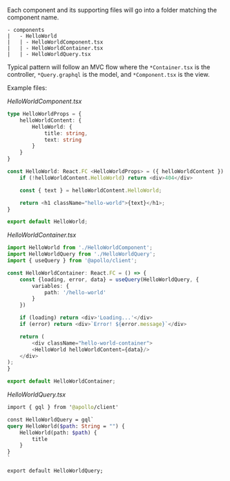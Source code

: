 Each component and its supporting files will go into a folder matching the component name. 

```
- components
|   - HelloWorld
|   | - HelloWorldComponent.tsx
|   | - HelloWorldContainer.tsx
|   | - HelloWorldQuery.tsx
```

Typical pattern will follow an MVC flow where the `*Container.tsx` is the controller, `*Query.graphql` is the model, and `*Component.tsx` is the view.

Example files:

_HelloWorldComponent.tsx_

```typescript
type HelloWorldProps = {
    helloWorldContent: {
        HelloWorld: {
            title: string,
            text: string
        }
    }
}

const HelloWorld: React.FC <HelloWorldProps> = ({ helloWorldContent }) => {
    if (!helloWorldContent.HelloWorld) return <div>404</div>

    const { text } = helloWorldContent.HelloWorld;

    return <h1 className="hello-world">{text}</h1>;
}

export default HelloWorld;
```

_HelloWorldContainer.tsx_

```typescript
import HelloWorld from './HelloWorldComponent';
import HelloWorldQuery from './HelloWorldQuery';
import { useQuery } from '@apollo/client';

const HelloWorldContainer: React.FC = () => {
    const {loading, error, data} = useQuery(HelloWorldQuery, {
        variables: {
            path: '/hello-world'
        }
    })

    if (loading) return <div>'Loading...'</div>
    if (error) return <div>`Error! ${error.message}`</div>

    return (
        <div className="hello-world-container">
        <HelloWorld helloWorldContent={data}/>
    </div>
);
}

export default HelloWorldContainer;

```

_HelloWorldQuery.tsx_

```graphql
import { gql } from '@apollo/client'

const HelloWorldQuery = gql`
query HelloWorld($path: String = "") {
    HelloWorld(path: $path) {
        title
    }
}
`

export default HelloWorldQuery;
```
